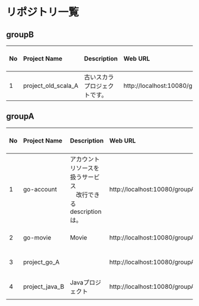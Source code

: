 # リポジトリ一覧

## groupB

| No | Project Name | Description | Web URL | Last Activity At | Commit Count | Commit Users |
| :--- | :--- | :--- | :--- | :--- | :--- | :--- |
| 1 | project_old_scala_A |  古いスカラプロジェクトです。<br>  | http://localhost:10080/groupB/project_old_scala_A | 2017-05-24 22:25:39 | 0 | [] |

## groupA

| No | Project Name | Description | Web URL | Last Activity At | Commit Count | Commit Users |
| :--- | :--- | :--- | :--- | :--- | :--- | :--- |
| 1 | go-account |  アカウントリソースを扱うサービス<br>  　改行できる<br>  descriptionは。<br>  | http://localhost:10080/groupA/go-account | 2017-05-27 13:13:11 | 2 | [0xc42011b020] |
| 2 | go-movie |  Movie<br>  | http://localhost:10080/groupA/go-movie | 2017-05-25 21:11:45 | 0 | [] |
| 3 | project_go_A |  <br>  | http://localhost:10080/groupA/project_go_A | 2017-05-10 21:53:19 | 1 | [0xc42013d1d0] |
| 4 | project_java_B |  Javaプロジェクト<br>  | http://localhost:10080/groupA/project_java_B | 2017-05-27 13:16:09 | 1 | [0xc42011b5c0] |
